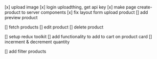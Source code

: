 [x] upload image
[x] login uploadthing, get api key
[x] make page create-product to server components
[x] fix layout form upload product
[] add preview product

[] fetch products
[] edit product
[] delete product

[] setup redux toolkit
[] add functionality to add to cart on product card
[] incerment & decrement quantity

[] add filter products
